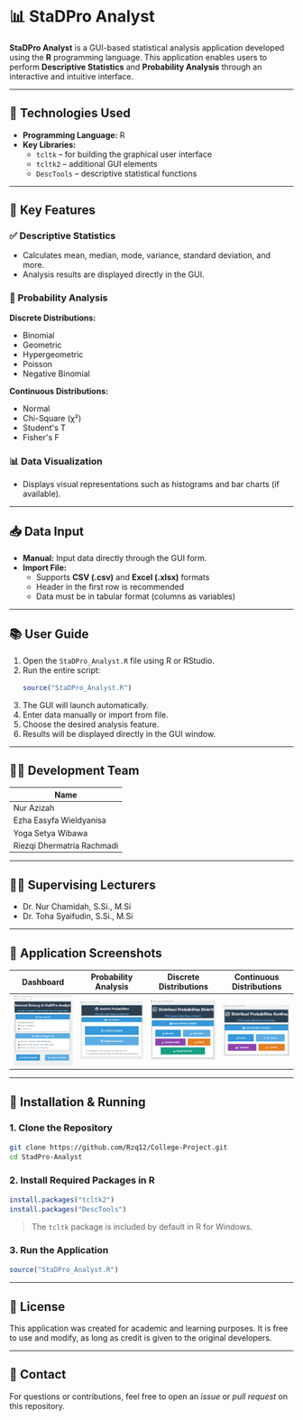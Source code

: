 # 📊 StaDPro Analyst

**StaDPro Analyst** is a GUI-based statistical analysis application developed using the **R** programming language. This application enables users to perform **Descriptive Statistics** and **Probability Analysis** through an interactive and intuitive interface.

---

## 🧰 Technologies Used

- **Programming Language:** R
- **Key Libraries:**
  - `tcltk` – for building the graphical user interface
  - `tcltk2` – additional GUI elements
  - `DescTools` – descriptive statistical functions

---

## 🎯 Key Features

### ✅ Descriptive Statistics

- Calculates mean, median, mode, variance, standard deviation, and more.
- Analysis results are displayed directly in the GUI.

### 🎲 Probability Analysis

**Discrete Distributions:**

- Binomial
- Geometric
- Hypergeometric
- Poisson
- Negative Binomial

**Continuous Distributions:**

- Normal
- Chi-Square (χ²)
- Student's T
- Fisher's F

### 📊 Data Visualization

- Displays visual representations such as histograms and bar charts (if available).

---

## 📥 Data Input

- **Manual:** Input data directly through the GUI form.
- **Import File:**
  - Supports **CSV (.csv)** and **Excel (.xlsx)** formats
  - Header in the first row is recommended
  - Data must be in tabular format (columns as variables)

---

## 📚 User Guide

1. Open the `StaDPro_Analyst.R` file using R or RStudio.
2. Run the entire script:
   ```r
   source("StaDPro_Analyst.R")
   ```
3. The GUI will launch automatically.
4. Enter data manually or import from file.
5. Choose the desired analysis feature.
6. Results will be displayed directly in the GUI window.

---

## 🧑‍💻 Development Team

| Name                       |
| -------------------------- |
| Nur Azizah                 |
| Ezha Easyfa Wieldyanisa    |
| Yoga Setya Wibawa          |
| Riezqi Dhermatria Rachmadi |

---

## 🧑‍🏫 Supervising Lecturers

- Dr. Nur Chamidah, S.Si., M.Si
- Dr. Toha Syaifudin, S.Si., M.Si

---

## 📸 Application Screenshots

| Dashboard                               | Probability Analysis                          | Discrete Distributions              | Continuous Distributions            |
| --------------------------------------- | --------------------------------------------- | ----------------------------------- | ----------------------------------- |
| ![Dashboard](Screenshots/Dashboard.png) | ![Probabilitas](Screenshots/Probabilitas.png) | ![Diskrit](Screenshots/Diskrit.png) | ![Kontinu](Screenshots/Kontinu.png) |

---

## 🚀 Installation & Running

### 1. Clone the Repository

```bash
git clone https://github.com/Rzq12/College-Project.git
cd StadPro-Analyst
```

### 2. Install Required Packages in R

```r
install.packages("tcltk2")
install.packages("DescTools")
```

> The `tcltk` package is included by default in R for Windows.

### 3. Run the Application

```r
source("StaDPro_Analyst.R")
```

---

## 📄 License

This application was created for academic and learning purposes. It is free to use and modify, as long as credit is given to the original developers.

---

## 💬 Contact

For questions or contributions, feel free to open an _issue_ or _pull request_ on this repository.
